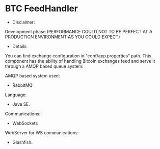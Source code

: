 # BTC FeedHandler

- Disclaimer:

Development phase (PERFORMANCE COULD NOT TO BE PERFECT AT A PRODUCTION ENVIRONMENT AS YOU COULD EXPECT)


- Details:

You can find exchange configuration in "conf/app.properties" path. This component has the ability of handling Bitcoin exchanges feed and serve it through a AMQP based queue system:



AMQP based system used:

- RabbitMQ

Language:

- Java SE.

Communications:

- WebSockets

WebServer for WS communications:

- Glashfish.
